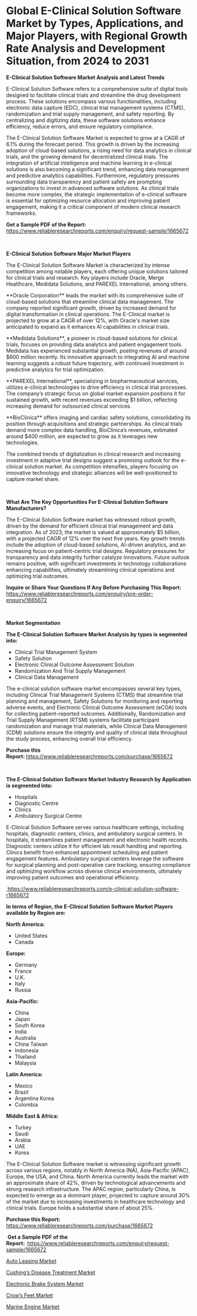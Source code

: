 <p><h1>Global E-Clinical Solution Software Market by Types, Applications, and Major Players, with Regional Growth Rate Analysis and Development Situation, from 2024 to 2031</h1></p><p><strong>E-Clinical Solution Software Market Analysis and Latest Trends</strong></p>
<p><p>E-Clinical Solution Software refers to a comprehensive suite of digital tools designed to facilitate clinical trials and streamline the drug development process. These solutions encompass various functionalities, including electronic data capture (EDC), clinical trial management systems (CTMS), randomization and trial supply management, and safety reporting. By centralizing and digitizing data, these software solutions enhance efficiency, reduce errors, and ensure regulatory compliance.</p><p>The E-Clinical Solution Software Market is expected to grow at a CAGR of 6.1% during the forecast period. This growth is driven by the increasing adoption of cloud-based solutions, a rising need for data analytics in clinical trials, and the growing demand for decentralized clinical trials. The integration of artificial intelligence and machine learning in e-clinical solutions is also becoming a significant trend, enhancing data management and predictive analytics capabilities. Furthermore, regulatory pressures surrounding data transparency and patient safety are prompting organizations to invest in advanced software solutions. As clinical trials become more complex, the strategic implementation of e-clinical software is essential for optimizing resource allocation and improving patient engagement, making it a critical component of modern clinical research frameworks.</p></p>
<p><strong>Get a Sample PDF of the Report:&nbsp;</strong> <a href="https://www.reliableresearchreports.com/enquiry/request-sample/1665672?utm_campaign=40&utm_medium=2&utm_source=Github&utm_content=ia&utm_term=10122024&utm_id=e-clinical-solution-software">https://www.reliableresearchreports.com/enquiry/request-sample/1665672</a></p>
<p>&nbsp;</p>
<p><strong>E-Clinical Solution Software Major Market Players</strong></p>
<p><p>The E-Clinical Solution Software Market is characterized by intense competition among notable players, each offering unique solutions tailored for clinical trials and research. Key players include Oracle, Merge Healthcare, Medidata Solutions, and PAREXEL International, among others.</p><p>**Oracle Corporation** leads the market with its comprehensive suite of cloud-based solutions that streamline clinical data management. The company reported significant growth, driven by increased demand for digital transformation in clinical operations. The E-Clinical market is projected to grow at a CAGR of over 12%, with Oracle's market size anticipated to expand as it enhances AI capabilities in clinical trials.</p><p>**Medidata Solutions**, a pioneer in cloud-based solutions for clinical trials, focuses on providing data analytics and patient engagement tools. Medidata has experienced substantial growth, posting revenues of around $600 million recently. Its innovative approach to integrating AI and machine learning suggests a robust future trajectory, with continued investment in predictive analytics for trial optimization.</p><p>**PAREXEL International**, specializing in biopharmaceutical services, utilizes e-clinical technologies to drive efficiency in clinical trial processes. The company’s strategic focus on global market expansion positions it for sustained growth, with recent revenues exceeding $1 billion, reflecting increasing demand for outsourced clinical services.</p><p>**BioClinica** offers imaging and cardiac safety solutions, consolidating its position through acquisitions and strategic partnerships. As clinical trials demand more complex data handling, BioClinica’s revenues, estimated around $400 million, are expected to grow as it leverages new technologies.</p><p>The combined trends of digitalization in clinical research and increasing investment in adaptive trial designs suggest a promising outlook for the e-clinical solution market. As competition intensifies, players focusing on innovative technology and strategic alliances will be well-positioned to capture market share.</p></p>
<p>&nbsp;</p>
<p><strong>What Are The Key Opportunities For E-Clinical Solution Software Manufacturers?</strong></p>
<p><p>The E-Clinical Solution Software market has witnessed robust growth, driven by the demand for efficient clinical trial management and data integration. As of 2023, the market is valued at approximately $5 billion, with a projected CAGR of 12% over the next five years. Key growth trends include the adoption of cloud-based solutions, AI-driven analytics, and an increasing focus on patient-centric trial designs. Regulatory pressures for transparency and data integrity further catalyze innovations. Future outlook remains positive, with significant investments in technology collaborations enhancing capabilities, ultimately streamlining clinical operations and optimizing trial outcomes.</p></p>
<p><strong>Inquire or Share Your Questions If Any Before Purchasing This Report:</strong> <a href="https://www.reliableresearchreports.com/enquiry/pre-order-enquiry/1665672?utm_campaign=40&utm_medium=2&utm_source=Github&utm_content=ia&utm_term=10122024&utm_id=e-clinical-solution-software">https://www.reliableresearchreports.com/enquiry/pre-order-enquiry/1665672</a></p>
<p>&nbsp;</p>
<p><strong>Market Segmentation</strong></p>
<p><strong>The E-Clinical Solution Software Market Analysis by types is segmented into:</strong></p>
<p><ul><li>Clinical Trial Management System</li><li>Safety Solution</li><li>Electronic Clinical Outcome Assessment Solution</li><li>Randomization And Trial Supply Management</li><li>Clinical Data Management</li></ul></p>
<p><p>The e-clinical solution software market encompasses several key types, including Clinical Trial Management Systems (CTMS) that streamline trial planning and management, Safety Solutions for monitoring and reporting adverse events, and Electronic Clinical Outcome Assessment (eCOA) tools for collecting patient-reported outcomes. Additionally, Randomization and Trial Supply Management (RTSM) systems facilitate participant randomization and manage trial materials, while Clinical Data Management (CDM) solutions ensure the integrity and quality of clinical data throughout the study process, enhancing overall trial efficiency.</p></p>
<p><strong>Purchase this Report:&nbsp;</strong><a href="https://www.reliableresearchreports.com/purchase/1665672?utm_campaign=40&utm_medium=2&utm_source=Github&utm_content=ia&utm_term=10122024&utm_id=e-clinical-solution-software">https://www.reliableresearchreports.com/purchase/1665672</a></p>
<p>&nbsp;</p>
<p><strong>The E-Clinical Solution Software Market Industry Research by Application is segmented into:</strong></p>
<p><ul><li>Hospitals</li><li>Diagnostic Centre</li><li>Clinics</li><li>Ambulatory Surgical Centre</li></ul></p>
<p><p>E-Clinical Solution Software serves various healthcare settings, including hospitals, diagnostic centers, clinics, and ambulatory surgical centers. In hospitals, it streamlines patient management and electronic health records. Diagnostic centers utilize it for efficient lab result handling and reporting. Clinics benefit from enhanced appointment scheduling and patient engagement features. Ambulatory surgical centers leverage the software for surgical planning and post-operative care tracking, ensuring compliance and optimizing workflow across diverse clinical environments, ultimately improving patient outcomes and operational efficiency.</p></p>
<p><a href="https://www.reliableresearchreports.com/e-clinical-solution-software-r1665672?utm_campaign=40&utm_medium=2&utm_source=Github&utm_content=ia&utm_term=10122024&utm_id=e-clinical-solution-software">&nbsp;https://www.reliableresearchreports.com/e-clinical-solution-software-r1665672</a></p>
<p><strong>In terms of Region, the E-Clinical Solution Software Market Players available by Region are:</strong></p>
<p>
    <p> <strong> North America: </strong>
        <ul>
            <li>United States</li>
            <li>Canada</li>
        </ul>
        </p> 
    <p> <strong> Europe: </strong>
        <ul>
            <li>Germany</li>
            <li>France</li>
            <li>U.K.</li>
            <li>Italy</li>
            <li>Russia</li>
        </ul>
        </p> 
    <p> <strong> Asia-Pacific: </strong>
        <ul>
            <li>China</li>
            <li>Japan</li>
            <li>South Korea</li>
            <li>India</li>
            <li>Australia</li>
            <li>China Taiwan</li>
            <li>Indonesia</li>
            <li>Thailand</li>
            <li>Malaysia</li>
        </ul>
        </p> 
    <p> <strong> Latin America: </strong>
        <ul>
            <li>Mexico</li>
            <li>Brazil</li>
            <li>Argentina Korea</li>
            <li>Colombia</li>
        </ul>
        </p> 
    <p> <strong> Middle East & Africa: </strong>
        <ul>
            <li>Turkey</li>
            <li>Saudi</li>
            <li>Arabia</li>
            <li>UAE</li>
            <li>Korea</li>
        </ul>
    </p>
    </p>
<p><p>The E-Clinical Solution Software market is witnessing significant growth across various regions, notably in North America (NA), Asia-Pacific (APAC), Europe, the USA, and China. North America currently leads the market with an approximate share of 42%, driven by technological advancements and strong research infrastructure. The APAC region, particularly China, is expected to emerge as a dominant player, projected to capture around 30% of the market due to increasing investments in healthcare technology and clinical trials. Europe holds a substantial share of about 25%.</p></p>
<p><strong>Purchase this Report: </strong><a href="https://www.reliableresearchreports.com/purchase/1665672?utm_campaign=40&utm_medium=2&utm_source=Github&utm_content=ia&utm_term=10122024&utm_id=e-clinical-solution-software">https://www.reliableresearchreports.com/purchase/1665672</a></p>
<p>&nbsp;<strong>Get a Sample PDF of the Report:&nbsp;&nbsp;</strong><a href="https://www.reliableresearchreports.com/enquiry/request-sample/1665672?utm_campaign=40&utm_medium=2&utm_source=Github&utm_content=ia&utm_term=10122024&utm_id=e-clinical-solution-software">https://www.reliableresearchreports.com/enquiry/request-sample/1665672</a></p>
<p><strong></strong></p>
<p><p><a href="https://www.linkedin.com/pulse/insights-auto-leasing-market-players-size-geographical-njbpf?utm_campaign=40&utm_medium=2&utm_source=Github&utm_content=ia&utm_term=10122024&utm_id=e-clinical-solution-software">Auto Leasing Market</a></p><p><a href="https://github.com/ParvinKhatun77/Market-Research-Report-List-1/blob/main/cushings-disease-treatment-market.md?utm_campaign=40&utm_medium=2&utm_source=Github&utm_content=ia&utm_term=10122024&utm_id=e-clinical-solution-software">Cushing’s Disease Treatment Market</a></p><p><a href="https://www.linkedin.com/pulse/electronic-brake-system-market-research-report-business-tlzwf?utm_campaign=40&utm_medium=2&utm_source=Github&utm_content=ia&utm_term=10122024&utm_id=e-clinical-solution-software">Electronic Brake System Market</a></p><p><a href="https://github.com/abbislposival/Market-Research-Report-List-1/blob/main/crows-feet-market.md?utm_campaign=40&utm_medium=2&utm_source=Github&utm_content=ia&utm_term=10122024&utm_id=e-clinical-solution-software">Crow’s Feet Market</a></p><p><a href="https://www.linkedin.com/pulse/exploring-marine-engine-market-dynamics-revenue-analysis-ktqwf?utm_campaign=40&utm_medium=2&utm_source=Github&utm_content=ia&utm_term=10122024&utm_id=e-clinical-solution-software">Marine Engine Market</a></p></p>